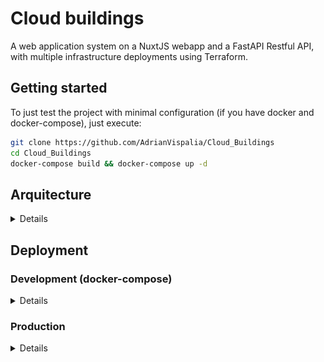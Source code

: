 # Cloud buildings

A web application system on a NuxtJS webapp and a FastAPI Restful API, with multiple infrastructure deployments using Terraform. 

## Getting started

To just test the project with minimal configuration (if you have docker and docker-compose), just execute:
```bash
git clone https://github.com/AdrianVispalia/Cloud_Buildings
cd Cloud_Buildings
docker-compose build && docker-compose up -d
```

## Arquitecture

<details>

### Frontend (NuxtJS)

<details>

The front-end is created using NuxtJS, using the JavaScript web framework VueJS version 3. The code can later run on containers or FaaS services.

</details>

### Backend (FastAPI + PostgreSQL + Redis)

<details>

There are 3 micro-services that make the backend:
- Rest API: FastAPI with Python3 (with SQLAlchemy ORM)
- Database: PostgreSQL
- Cache: Redis

The database scheme can be represented with this Entity-Relationship diagram (generated automatically using pgAdmin):
![ER diagram](./images/ERD.png)


Using FastAPI, the documentation is updated and available automatically with OpenAPI and Redoc:
| Category | OpenAPI (Swagger) | Redoc |
| - | - | - |
| Endpoint | *URL/docs* | *URL/redoc* |
| Image | ![OpenAPI documentation](./images/openapi.png) | ![Redoc documentation](./images/redoc.png) |

</details>

</details>


## Deployment

### Development (docker-compose)

<details>

#### Arquitecture schema

![docker-compose schema](./images/docker_compose_schema.png)

#### Create

```bash
docker-compose build && docker-compose up -d
```

#### Delete

```bash
docker-compose down
```

</details>

### Production

<details>

#### Backend deployment (1st step)

##### AWS with Lambda

<details>

#### Arquitecture schema

![AWS Lambda backend](./images/aws_lambda_backend_diagram.png)

###### Create

```bash
cd rest_api

terraform init
terraform apply
```

###### Destroy

```bash
cd rest_api
terraform destroy
```

</details>

##### AWS with ECS & ECR

<details>

###### Create

```bash
cd rest_api

terraform init
# change aws_account_id with your account id
terraform apply -var "aws_account_id=$aws_account_id"
```

###### Destroy

```bash
cd rest_api
terraform destroy -var "aws_account_id=$aws_account_id"
```

</details>


#### Frontend deployment (2nd step)

<details>

##### Arquitecture schema

![AWS frontend](./images/aws_lambda_frontend_diagram.png)



##### Create

```bash
cd ./frontend
npx nuxt build

sam validate
sam validate --lint

cd infrastructure/aws-lambda/step1
# read next 5 lines before executing sam deploy
sam deploy --guided
# during the deployment, after the S3 bucket is created
# but before CloudFront is deployed, run this:
aws s3 sync .output/public s3://<your_s3_bucket_name> \
             --cache-control max-age=31536000 --delete

cd ../step2
# modify on /frontend/nuxt.config.ts cdnURL
npx nuxt build
sam deploy --guided --template-file step2.yaml
```


> For Lambda deployment, you will need to create an Internet Gateway & connect it to the VPC, and a routing table on that VPC with an entry 0.0.0.0/0 internet gateway. 
- Create EC2 in the same vpc (check assign public IP + create a security group in the VPC with port 22 open).
- Then select instance, Network, associate to RDS and choose the running RDS.
- Connect to the instance using Instance Connect (create an EIC endpoint). On the host:
```bash
scp -i "<key_pair>.pem" ~/Cloud_buildings/rest_api/code/utils/insert_db2.sql \
                        ubuntu@<EC2_IP>:/home/ubuntu
```
- Inside the created EC2 (you can connect using the AWS management console on the browser):
```bash
sudo apt-get install -y postgresql-client net-tools
ifconfig
psql -h my-db-instance.<string>.<region>.rds.amazonaws.com \
                -U <user> -d <database> -a -f insert_db2.sql
```
- Now delete the EC2
> In lambda, delete as weel the routing table entry 0.0.0.0/0, the EIC endpoint and the internet gateway.


##### Delete

In the AWS console, go to the S3 bucket and delete all of the objects. Then:
```bash
cd /frontend/infrastructure/aws-lambda/step2
sam delete
cd ../step1
sam delete
```


</details>

</details>
